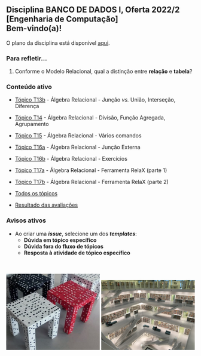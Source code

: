 ## Disciplina **BANCO DE DADOS I**, Oferta 2022/2<br>[Engenharia de Computação]<br>Bem-vindo(a)!<br> 

O plano da disciplina está disponível [aqui](./media/bd-2022-2-bec-plano.pdf).<br>

### Para refletir...

1. Conforme o Modelo Relacional, qual a distinção entre **relação** e **tabela**?

### Conteúdo ativo

- [Tópico T13b](./topicos/topico-13b.md) - Álgebra Relacional - Junção _vs._ União, Interseção, Diferença
- [Tópico T14](./topicos/topico-14.md) - Álgebra Relacional - Divisão, Função Agregada, Agrupamento
- [Tópico T15](./topicos/topico-15.md) - Álgebra Relacional - Vários comandos
- [Tópico T16a](./topicos/topico-16a.md) - Álgebra Relacional - Junção Externa
- [Tópico T16b](./topicos/topico-16b.md) - Álgebra Relacional - Exercícios
- [Tópico T17a](./topicos/topico-17a.md) - Álgebra Relacional - Ferramenta RelaX (parte 1)
- [Tópico T17b](./topicos/topico-17b.md) - Álgebra Relacional - Ferramenta RelaX (parte 2)

- [Todos os tópicos](topicos/topicos.md)
- [Resultado das avaliações](./topicos/tresultado.md)

### Avisos ativos

- Ao criar uma _**issue**_, selecione um dos _**templates**_:
  - **Dúvida em tópico específico**
  - **Dúvida fora do fluxo de tópicos**
  - **Resposta à atividade de tópico específico**

<br>
<br>
<img src="./media/fig-bd-ilustracao.jpg" width="250">
<img src="./media/tobias-fischer-PkbZahEG2Ng-unsplash.jpg" width="250">

